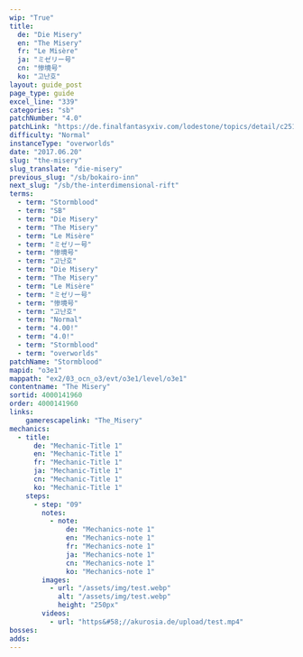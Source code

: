 ```yaml
---
wip: "True"
title:
  de: "Die Misery"
  en: "The Misery"
  fr: "Le Misère"
  ja: "ミゼリー号"
  cn: "惨境号"
  ko: "고난호"
layout: guide_post
page_type: guide
excel_line: "339"
categories: "sb"
patchNumber: "4.0"
patchLink: "https://de.finalfantasyxiv.com/lodestone/topics/detail/c2519c232d02fc2394c3830faa364611cd4e610c"
difficulty: "Normal"
instanceType: "overworlds"
date: "2017.06.20"
slug: "the-misery"
slug_translate: "die-misery"
previous_slug: "/sb/bokairo-inn"
next_slug: "/sb/the-interdimensional-rift"
terms:
  - term: "Stormblood"
  - term: "SB"
  - term: "Die Misery"
  - term: "The Misery"
  - term: "Le Misère"
  - term: "ミゼリー号"
  - term: "惨境号"
  - term: "고난호"
  - term: "Die Misery"
  - term: "The Misery"
  - term: "Le Misère"
  - term: "ミゼリー号"
  - term: "惨境号"
  - term: "고난호"
  - term: "Normal"
  - term: "4.00!"
  - term: "4.0!"
  - term: "Stormblood"
  - term: "overworlds"
patchName: "Stormblood"
mapid: "o3e1"
mappath: "ex2/03_ocn_o3/evt/o3e1/level/o3e1"
contentname: "The Misery"
sortid: 4000141960
order: 4000141960
links:
    gamerescapelink: "The_Misery"
mechanics:
  - title:
      de: "Mechanic-Title 1"
      en: "Mechanic-Title 1"
      fr: "Mechanic-Title 1"
      ja: "Mechanic-Title 1"
      cn: "Mechanic-Title 1"
      ko: "Mechanic-Title 1"
    steps:
      - step: "09"
        notes:
          - note:
              de: "Mechanics-note 1"
              en: "Mechanics-note 1"
              fr: "Mechanics-note 1"
              ja: "Mechanics-note 1"
              cn: "Mechanics-note 1"
              ko: "Mechanics-note 1"
        images:
          - url: "/assets/img/test.webp"
            alt: "/assets/img/test.webp"
            height: "250px"
        videos:
          - url: "https&#58;//akurosia.de/upload/test.mp4"
bosses:
adds:
---
```

